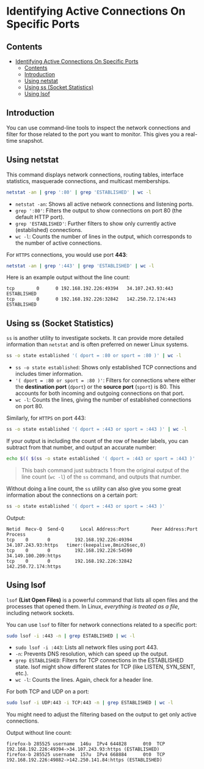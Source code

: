 # Identifying Active Connections On Specific Ports

## Contents

- [Identifying Active Connections On Specific Ports](#identifying-active-connections-on-specific-ports)
  - [Contents](#contents)
  - [Introduction](#introduction)
  - [Using netstat](#using-netstat)
  - [Using ss (Socket Statistics)](#using-ss-socket-statistics)
  - [Using lsof](#using-lsof)

## Introduction

You can use command-line tools to inspect the network connections and filter for those related to the port you want to monitor. This gives you a real-time snapshot.

## Using netstat

This command displays network connections, routing tables, interface statistics, masquerade connections, and multicast memberships.  

```bash
netstat -an | grep ':80' | grep 'ESTABLISHED' | wc -l
```

- `netstat -an`: Shows all active network connections and listening ports.
- `grep ':80'`: Filters the output to show connections on port 80 (the default HTTP port).   
- `grep 'ESTABLISHED'`: Further filters to show only currently active (established) connections.
- `wc -l`: Counts the number of lines in the output, which corresponds to the number of active connections.

For `HTTPS` connections, you would use port **443**:

```bash
netstat -an | grep ':443' | grep 'ESTABLISHED' | wc -l
```

Here is an example output without the line count:

```shell
tcp        0      0 192.168.192.226:49394   34.107.243.93:443       ESTABLISHED
tcp        0      0 192.168.192.226:32842   142.250.72.174:443      ESTABLISHED
```

## Using ss (Socket Statistics)

`ss` is another utility to investigate sockets. It can provide more detailed information than `netstat` and is often preferred on newer Linux systems.  

```bash
ss -o state established '( dport = :80 or sport = :80 )' | wc -l
```

- `ss -o state established`: Shows only established TCP connections and includes timer information.   
- `'( dport = :80 or sport = :80 )'`: Filters for connections where either the **destination port** (`dport`) or the **source port** (`sport`) is 80. This accounts for both incoming and outgoing connections on that port.  
- `wc -l`: Counts the lines, giving the number of established connections on port 80.

Similarly, for `HTTPS` on port 443:

```Bash
ss -o state established '( dport = :443 or sport = :443 )' | wc -l
```

If your output is including the count of the row of header labels, you can subtract from that number, and output an accurate number:

```bash
echo $(( $(ss -o state established '( dport = :443 or sport = :443 )' | wc -l) - 1 ))
```

> This bash command just subtracts 1 from the original output of the line count (`wc -l`) of the `ss` command, and outputs that number.

Without doing a line count, the `ss` utility can also give you some great information about the connections on a certain port:

```bash
ss -o state established '( dport = :443 or sport = :443 )'
```

Output:

```shell
Netid  Recv-Q  Send-Q      Local Address:Port        Peer Address:Port   Process                         
tcp    0       0         192.168.192.226:49394      34.107.243.93:https   timer:(keepalive,8min26sec,0)  
tcp    0       0         192.168.192.226:54590     34.149.100.209:https                                  
tcp    0       0         192.168.192.226:32842     142.250.72.174:https 
```

## Using lsof
 
`lsof` **(List Open Files)** is a powerful command that lists all open files and the processes that opened them. In Linux, *everything is treated as a file*, including network sockets.   

You can use `lsof` to filter for network connections related to a specific port:

```bash
sudo lsof -i :443 -n | grep ESTABLISHED | wc -l
```

- `sudo lsof -i :443`: Lists all network files using port 443.
- `-n`: Prevents DNS resolution, which can speed up the output.   
- `grep ESTABLISHED`: Filters for TCP connections in the ESTABLISHED state. lsof might show different states for TCP (like LISTEN, SYN_SENT, etc.).  
- `wc -l`: Counts the lines. Again, check for a header line.  

For both TCP and UDP on a port:

```bash
sudo lsof -i UDP:443 -i TCP:443 -n | grep ESTABLISHED | wc -l
```

You might need to adjust the filtering based on the output to get only active connections.

Output without line count:

```shell
firefox-b 285525 username  146u  IPv4 644828      0t0  TCP 192.168.192.226:49394->34.107.243.93:https (ESTABLISHED)
firefox-b 285525 username  157u  IPv4 668884      0t0  TCP 192.168.192.226:49882->142.250.141.84:https (ESTABLISHED)
```